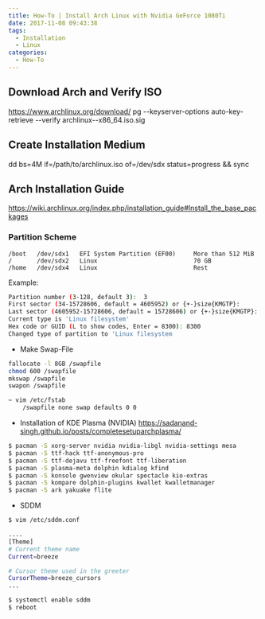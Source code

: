 ```yaml
---
title: How-To | Install Arch Linux with Nvidia GeForce 1080Ti
date: 2017-11-08 09:43:38
tags:
  - Installation
  - Linux
categories:
  - How-To
---
```

## Download Arch and Verify ISO
https://www.archlinux.org/download/
pg --keyserver-options auto-key-retrieve --verify archlinux-<version>-x86_64.iso.sig

## Create Installation Medium
dd bs=4M if=/path/to/archlinux.iso of=/dev/sdx status=progress && sync

## Arch Installation Guide
https://wiki.archlinux.org/index.php/installation_guide#Install_the_base_packages

### Partition Scheme
```config
/boot	/dev/sdx1	EFI System Partition (EF00)	    More than 512 MiB
/	    /dev/sdx2	Linux	                        70 GB
/home	/dev/sdx4	Linux	                        Rest
```

Example:
```bash
Partition number (3-128, default 3):  3 
First sector (34-15728606, default = 4605952) or {+-}size{KMGTP}: 
Last sector (4605952-15728606, default = 15728606) or {+-}size{KMGTP}: +4G
Current type is 'Linux filesystem'
Hex code or GUID (L to show codes, Enter = 8300): 8300
Changed type of partition to 'Linux filesystem
```

+ Make Swap-File
```bash
fallocate -l 8GB /swapfile
chmod 600 /swapfile
mkswap /swapfile
swapon /swapfile

~ vim /etc/fstab
    /swapfile none swap defaults 0 0
```

+ Installation of KDE Plasma (NVIDIA)
https://sadanand-singh.github.io/posts/completesetuparchplasma/
```bash
$ pacman -S xorg-server nvidia nvidia-libgl nvidia-settings mesa
$ pacman -S ttf-hack ttf-anonymous-pro
$ pacman -S ttf-dejavu ttf-freefont ttf-liberation
$ pacman -S plasma-meta dolphin kdialog kfind
$ pacman -S konsole gwenview okular spectacle kio-extras
$ pacman -S kompare dolphin-plugins kwallet kwalletmanager
$ pacman -S ark yakuake flite
```

+ SDDM
```bash
$ vim /etc/sddm.conf

....
[Theme]
# Current theme name
Current=breeze

# Cursor theme used in the greeter
CursorTheme=breeze_cursors
...

$ systemctl enable sddm
$ reboot
```
